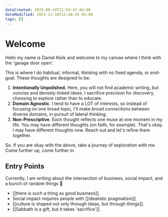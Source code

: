 ```yaml
---
dateCreated: 2023-09-14T21:54:47-04:00
dateModified: 2023-11-10T12:40:35-05:00
tags: []
---
```

# Welcome

Hello my name is Daniel Kwik and welcome to my canvas where I think with the 'garage door open'. 

This is where I do habitual, informal, thinking with no fixed agenda, or end-goal. These thoughts are designed to be:

1. **Intentionally Unpolished.** Here, you will not find academic writing, but concise and densely-linked ideas. I sacrifice precision for discovery, choosing to explore rather than to educate.
2. **Domain Agnostic**. I tend to have a LOT of interests, so instead of focusing on one broad topic, I'll make broad *connections* between diverse domains, in pursuit of lateral thinking.
3. **Non-Prescriptive**. Each thought reflects one muse at one moment in my life. You may have different thoughts (on faith, for example). That's okay. I may have different thoughts now. Reach out and let's refine them together.

So. If you are okay with the above, take a journey of exploration with me. Come further up, come further in.
## Entry Points
Currently, I am writing about the intersection of business, social impact, and a bunch of random things  🙂

- [[there is such a thing as good business]].
- Social impact requires people with [[idealistic pragmatism]].
- [[culture is shaped not only through ideas, but through things]].
- [[Sabbath is a gift, but it takes 'sacrifice']].
